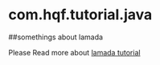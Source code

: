 # com.hqf.tutorial.java

##somethings about lamada

Please Read more about [lamada tutorial](src/main/java/lambda/Readme.md)
